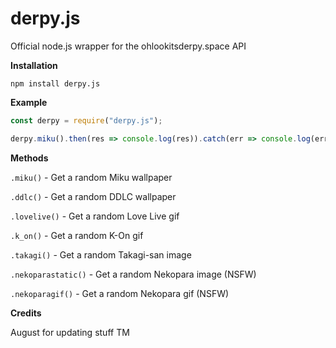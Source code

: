 # derpy.js
Official node.js wrapper for the ohlookitsderpy.space API

**Installation**

``npm install derpy.js`` 

**Example**

```js
const derpy = require("derpy.js");

derpy.miku().then(res => console.log(res)).catch(err => console.log(err));

```

**Methods**

``.miku()`` - Get a random Miku wallpaper

``.ddlc()`` - Get a random DDLC wallpaper

``.lovelive()`` - Get a random Love Live gif

``.k_on()`` - Get a random K-On gif

``.takagi()`` - Get a random Takagi-san image

``.nekoparastatic()`` - Get a random Nekopara image (NSFW)

``.nekoparagif()`` - Get a random Nekopara gif (NSFW)


**Credits**

August for updating stuff TM
